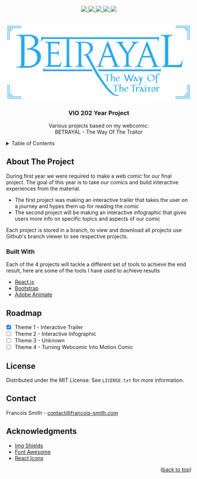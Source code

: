 <div id="top"></div>

<p align="center">
  <a href="https://github.com/francois-smith/VIO-202/graphs/contributors">
    <img src="https://img.shields.io/github/contributors/francois-smith/VIO-202.svg?style=for-the-badge">
  </a>  
  <a href="https://github.com/francois-smith/VIO-202/network/members">
    <img src="https://img.shields.io/github/forks/francois-smith/VIO-202.svg?style=for-the-badge">
  </a>  
  <a href="https://github.com/francois-smith/VIO-202/stargazers">
    <img src="https://img.shields.io/github/stars/francois-smith/VIO-202.svg?style=for-the-badge">
  </a>  
  <a href="https://github.com/francois-smith/VIO-202/issues">
    <img src="https://img.shields.io/github/issues/francois-smith/VIO-202.svg?style=for-the-badge">
  </a>  
  <a href="https://github.com/francois-smith/VIO-202/blob/master/LICENSE.txt">
    <img src="https://img.shields.io/github/license/francois-smith/VIO-202.svg?style=for-the-badge">
  </a>  
</p>

<br />
<div align="center">
  <a>
    <img src="images/logo.png" alt="Logo" width="600">
  </a>

  <h3 align="center">VIO 202 Year Project</h3>

  <p align="center">
    Various projects based on my webcomic:<br/>
    BETRAYAL - The Way Of The Traitor
  </p>
</div>

<details>
  <summary>Table of Contents</summary>
  <ol>
    <li>
      <a href="#about-the-project">About The Project</a>
      <ul>
        <li><a href="#built-with">Built With</a></li>
      </ul>
    </li>
    <li><a href="#license">License</a></li>
    <li><a href="#contact">Contact</a></li>
    <li><a href="#acknowledgments">Acknowledgments</a></li>
  </ol>
</details>



<!-- ABOUT THE PROJECT -->
## About The Project


During first year we were required to make a web comic for our final project. The goal of this year is to take our comics and build interactive experiences from the material.

* The first project was making an interactive trailer that takes the user on a journey and hypes them up for reading the comic
* The second project will be making an interactive infographic that gives users more info on specific topics and aspects of our comic

Each project is stored in a branch, to view and download all projects use Github's branch viewer to see respective projects.



### Built With

Each of the 4 projects will tackle a different set of tools to achieve the end result, here are some of the tools I have used to achieve results

* [React.js](https://reactjs.org/)
* [Bootstrap](https://getbootstrap.com)
* [Adobe Animate](https://www.adobe.com/africa/products/animate.html)


<!-- ROADMAP -->
## Roadmap

- [x] Theme 1 - Interactive Trailer
- [ ] Theme 2 - Interactive Infographic
- [ ] Theme 3 - Unknown
- [ ] Theme 4 - Turning Webcomic Into Motion Comic

<!-- LICENSE -->
## License

Distributed under the MIT License. See `LICENSE.txt` for more information.


<!-- CONTACT -->
## Contact

Francois Smith - contact@francois-smith.com



<!-- ACKNOWLEDGMENTS -->
## Acknowledgments

* [Img Shields](https://shields.io)
* [Font Awesome](https://fontawesome.com)
* [React Icons](https://react-icons.github.io/react-icons/search)

<p align="right">(<a href="#top">back to top</a>)</p>
